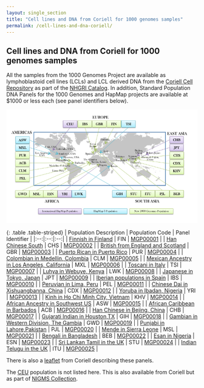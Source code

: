 ```yaml
---
layout: single_section
title: "Cell lines and DNA from Coriell for 1000 genomes samples"
permalink: /cell-lines-and-dna-coriell/
---
```


## Cell lines and DNA from Coriell for 1000 genomes samples

<span>All the samples from the 1000 Genomes Project are available as lymphoblastoid cell lines </span><span>(LCLs) and LCL derived DNA </span><span>from the [Coriell Cell Repository](http://ccr.coriell.org/) as part of the [NHGRI Catalog](http://ccr.coriell.org/Sections/Collections/NHGRI/?SsId=11)</span><span>. In addition, Standard Population DNA Panels for the 1000 Genomes and HapMap projects are available at $1000 or less each (see panel identifiers below).</span>

![Coriell 1000 Genomes Map](/sites/1000genomes.org/files/documents/1000-genomes-map_11-6-12-2_750.jpg)

{: .table .table-striped}
| Population Description | Population Code | Panel Identifier |
|:--:|:--:|:--:|
| [Finnish in Finland](http://ccr.coriell.org/Sections/Collections/NHGRI/1000Fins.aspx?PgId=667&amp;coll=HG) | FIN | [MGP00001](http://ccr.coriell.org/Sections/Search/Panel_Detail.aspx?Ref=MGP00001) |
| [Han Chinese South](http://ccr.coriell.org/Sections/Collections/NHGRI/1000HanChiSo.aspx?PgId=663&amp;coll=HG) | CHS | [MGP00002](http://ccr.coriell.org/Sections/Search/Panel_Detail.aspx?Ref=MGP00002) |
| [British from England and Scotland](http://ccr.coriell.org/Sections/Collections/NHGRI/1000BritEngScot.aspx?PgId=666&amp;coll=HG) | GBR | [MGP00003](http://ccr.coriell.org/Sections/Search/Panel_Detail.aspx?Ref=MGP00003) |
| [Puerto Rican in Puerto Rico](http://ccr.coriell.org/Sections/Collections/NHGRI/1000Pur.aspx?PgId=674&amp;coll=HG) | PUR | [MGP00004](http://ccr.coriell.org/Sections/Search/Panel_Detail.aspx?Ref=MGP00004) |
| [Colombian in Medellin, Colombia](http://ccr.coriell.org/Sections/Collections/NHGRI/1000Clm.aspx?PgId=675&amp;coll=HG) | CLM | [MGP00005](http://ccr.coriell.org/Sections/Search/Panel_Detail.aspx?Ref=MGP00005) |
| [Mexican Ancestry in Los Angeles, California](http://ccr.coriell.org/Sections/Collections/NHGRI/1000Mexican.aspx?PgId=705&amp;coll=HG) | MXL | [MGP00006](http://ccr.coriell.org/Sections/Search/Panel_Detail.aspx?Ref=MGP00006) |
| [Toscani in Italy](http://ccr.coriell.org/Sections/Collections/NHGRI/1000Toscani.aspx?PgId=706&amp;coll=HG) | TSI | [MGP00007](http://ccr.coriell.org/Sections/Search/Panel_Detail.aspx?Ref=MGP00007) |
| [Luhya in Webuye, Kenya](http://ccr.coriell.org/Sections/Collections/NHGRI/1000Luhya.aspx?PgId=704&amp;coll=HG) | LWK | [MGP00008](http://ccr.coriell.org/Sections/Search/Panel_Detail.aspx?Ref=MGP00008) |
| [Japanese in Tokyo, Japan](http://ccr.coriell.org/Sections/Collections/NHGRI/1000Japanese.aspx?PgId=703&amp;coll=HG) | JPT | [MGP00009](http://ccr.coriell.org/Sections/Search/Panel_Detail.aspx?Ref=MGP00009) |
| [Iberian populations in Spain](http://ccr.coriell.org/Sections/Collections/NHGRI/1000Iberian.aspx?PgId=715&amp;coll=HG) | IBS | [MGP00010](http://ccr.coriell.org/Sections/Search/Panel_Detail.aspx?Ref=MGP00010) |
| [Peruvian in Lima, Peru](http://ccr.coriell.org/Sections/Collections/NHGRI/1000Peruvian.aspx?PgId=716&amp;coll=HG) | PEL | [MGP00011](http://ccr.coriell.org/Sections/Search/Panel_Detail.aspx?Ref=MGP00011) |
| [Chinese Dai in Xishuangbanna, China](http://ccr.coriell.org/Sections/Collections/NHGRI/1000DaiChi.aspx?PgId=731&amp;coll=HG) | CDX | [MGP00012](http://ccr.coriell.org/Sections/Search/Panel_Detail.aspx?Ref=MGP00012) |
| [Yoruba in Ibadan, Nigeria](http://ccr.coriell.org/Sections/Collections/NHGRI/1000Yoruba.aspx?PgId=728&amp;coll=HG) | YRI | [MGP00013](http://ccr.coriell.org/Sections/Search/Panel_Detail.aspx?Ref=MGP00013) |
| [Kinh in Ho Chi Minh City, Vietnam](http://ccr.coriell.org/Sections/Collections/NHGRI/1000Vietnamese.aspx?PgId=726&amp;coll=HG) | KHV | [MGP00014](http://ccr.coriell.org/Sections/Search/Panel_Detail.aspx?Ref=MGP00014) |
| [African Ancestry in Southwest US](http://ccr.coriell.org/Sections/Collections/NHGRI/1000AaSwUsa.aspx?PgId=730&amp;coll=HG) | ASW | [MGP00015](http://ccr.coriell.org/Sections/Search/Panel_Detail.aspx?Ref=MGP00015) |
| [African Caribbean in Barbados](http://ccr.coriell.org/Sections/Collections/NHGRI/1000Barbados.aspx?PgId=725&amp;coll=HG) | ACB | [MGP00016](http://ccr.coriell.org/Sections/Search/Panel_Detail.aspx?Ref=MGP00016) |
| [Han Chinese in Bejing, China](http://ccr.coriell.org/Sections/Collections/NHGRI/1000HanChiBej.aspx?PgId=727&amp;coll=HG) | CHB | [MGP00017](http://ccr.coriell.org/Sections/Search/Panel_Detail.aspx?Ref=MGP00017) |
| [Gujarati Indian in Houston,TX](http://ccr.coriell.org/Sections/Collections/NHGRI/1000Gujarati.aspx?PgId=769&amp;coll=HG) | GIH | [MGP00018](http://ccr.coriell.org/Sections/Search/Panel_Detail.aspx?Ref=MGP00018) |
| [Gambian in Western Division, The Gambia](http://ccr.coriell.org/Sections/Collections/NHGRI/1000gambian.aspx?PgId=764&amp;coll=HG) | GWD | [MGP00019](http://ccr.coriell.org/Sections/Search/Panel_Detail.aspx?Ref=MGP00019) |
| [Punjabi in Lahore,Pakistan](http://ccr.coriell.org/Sections/Collections/NHGRI/1000Punjabi.aspx?PgId=763&amp;coll=HG) | PJL | [MGP00020](http://ccr.coriell.org/Sections/Search/Panel_Detail.aspx?Ref=MGP00020) |
| [Mende in Sierra Leone](http://ccr.coriell.org/Sections/Collections/NHGRI/1000Mende.aspx?PgId=761&amp;coll=HG) | MSL | [MGP00021](http://ccr.coriell.org/Sections/Search/Panel_Detail.aspx?Ref=MGP00021) |
| [Bengali in Bangladesh](http://ccr.coriell.org/Sections/Collections/NHGRI/1000Bengali.aspx?PgId=759&amp;coll=HG) | BEB | [MGP00022](http://ccr.coriell.org/Sections/Search/Panel_Detail.aspx?Ref=MGP00022) |
| [Esan in Nigeria](http://ccr.coriell.org/Sections/Collections/NHGRI/1000Esan.aspx?PgId=760&amp;coll=HG) | ESN | [MGP00023](http://ccr.coriell.org/Sections/Search/Panel_Detail.aspx?Ref=MGP00023) |
| [Sri Lankan Tamil in the UK](http://ccr.coriell.org/Sections/Collections/NHGRI/1000Tamil.aspx?PgId=765&amp;coll=HG) | STU | [MGP00024](http://ccr.coriell.org/Sections/Search/Panel_Detail.aspx?Ref=MGP00024) |
| [Indian Telugu in the UK](http://ccr.coriell.org/Sections/Collections/NHGRI/1000Telugu.aspx?PgId=766&amp;coll=HG) | ITU | [MGP00025](http://ccr.coriell.org/Sections/Search/Panel_Detail.aspx?Ref=MGP00025) |

There is also a [leaflet](/sites/1000genomes.org/files/documents/nhgri_flyer_2013.pdf) from Coriell describing these panels.

The [CEU](http://ccr.coriell.org/Sections/Collections/NIGMS/CEPHResources.aspx?PgId=525&coll=GM) population is not listed here. This is also available from Coriell but as part of [NIGMS Collection](http://ccr.coriell.org/Sections/Collections/NIGMS/?SsId=8).
